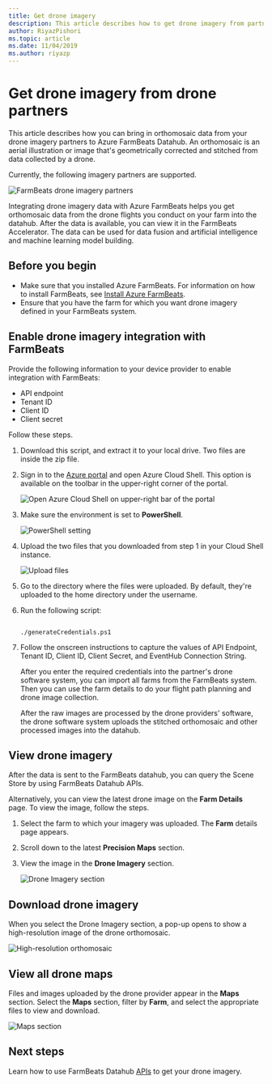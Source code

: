 ```yaml
---
title: Get drone imagery
description: This article describes how to get drone imagery from partners.
author: RiyazPishori
ms.topic: article
ms.date: 11/04/2019
ms.author: riyazp
---
```


# Get drone imagery from drone partners

This article describes how you can bring in orthomosaic data from your drone imagery partners to Azure FarmBeats Datahub. An orthomosaic is an aerial illustration or image that's geometrically corrected and stitched from data collected by a drone.

Currently, the following imagery partners are supported.

  ![FarmBeats drone imagery partners](./media/get-drone-imagery-from-drone-partner/drone-partner-1.png)

Integrating drone imagery data with Azure FarmBeats helps you get orthomosaic data from the drone flights you conduct on your farm into the datahub. After the data is available, you can view it in the FarmBeats Accelerator. The data can be used for data fusion and artificial intelligence and machine learning model building.

## Before you begin

  - Make sure that you installed Azure FarmBeats. For information on how to install FarmBeats, see [Install Azure FarmBeats](install-azure-farmbeats.md).
  - Ensure that you have the farm for which you want drone imagery defined in your FarmBeats system.

## Enable drone imagery integration with FarmBeats

Provide the following information to your device provider to enable integration with FarmBeats:
 - API endpoint
 - Tenant ID
 - Client ID
 - Client secret

Follow these steps.

1. Download this script, and extract it to your local drive. Two files are inside the zip file.
2. Sign in to the [Azure portal](https://portal.azure.com/) and open Azure Cloud Shell. This option is available on the toolbar in the upper-right corner of the portal.

    ![Open Azure Cloud Shell on upper-right bar of the portal](./media/get-drone-imagery-from-drone-partner/navigation-bar-1.png)

3. Make sure the environment is set to **PowerShell**.

    ![PowerShell setting](./media/get-drone-imagery-from-drone-partner/power-shell-new-1.png)

4. Upload the two files that you downloaded from step 1 in your Cloud Shell instance.

    ![Upload files](./media/get-drone-imagery-from-drone-partner/power-shell-two-1.png)

5. Go to the directory where the files were uploaded. By default, they're uploaded to the home directory under the username.
6. Run the following script:

    ```azurepowershell-interactive

    ./generateCredentials.ps1

    ```

7. Follow the onscreen instructions to capture the values of API Endpoint, Tenant ID, Client ID, Client Secret, and EventHub Connection String.

    After you enter the required credentials into the partner's drone software system, you can import all farms from the FarmBeats system. Then you can use the farm details to do your flight path planning and drone image collection.

    After the raw images are processed by the drone providers' software, the drone software system uploads the stitched orthomosaic and other processed images into the datahub.

## View drone imagery

After the data is sent to the FarmBeats datahub, you can query the Scene Store by using FarmBeats Datahub APIs.

Alternatively, you can view the latest drone image on the **Farm Details** page. To view the image, follow the steps.

1. Select the farm to which your imagery was uploaded. The **Farm** details page appears.
2. Scroll down to the latest **Precision Maps** section.
3. View the image in the **Drone Imagery** section.

    ![Drone Imagery section](./media/get-drone-imagery-from-drone-partner/drone-imagery-1.png)

## Download drone imagery

When you select the Drone Imagery section, a pop-up opens to show a high-resolution image of the drone orthomosaic.

![High-resolution orthomosaic](./media/get-drone-imagery-from-drone-partner/download-drone-imagery-1.png)

## View all drone maps

Files and images uploaded by the drone provider appear in the **Maps** section. Select the **Maps** section, filter by **Farm**, and select the appropriate files to view and download.

  ![Maps section](./media/get-drone-imagery-from-drone-partner/view-drone-maps-1.png)

## Next steps

Learn how to use FarmBeats Datahub [APIs](rest-api-in-azure-farmbeats.md) to get your drone imagery.
